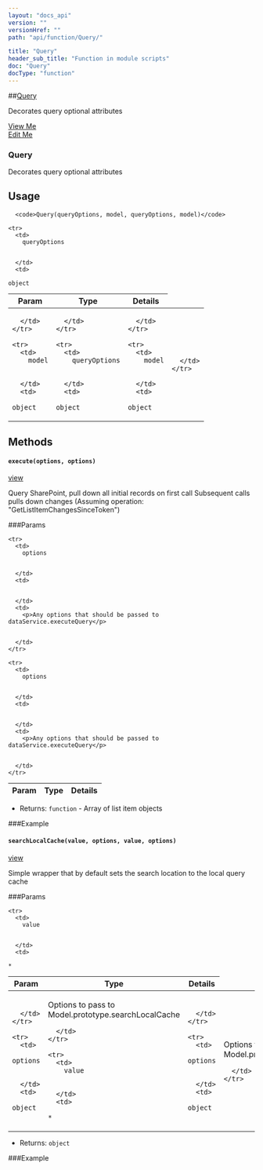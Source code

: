 ```yaml
---
layout: "docs_api"
version: ""
versionHref: ""
path: "api/function/Query/"

title: "Query"
header_sub_title: "Function in module scripts"
doc: "Query"
docType: "function"
---
```


##[Query]()

Decorates query optional attributes


<div class="improve-docs">
  <a href='http://github.com/scatcher/sp-angular/blob/master/app/scripts/services/model_srvc.js#L826'>
    View Me
  </a>
</div>
<div class="improve-docs">
  <a href='http://github.com/scatcher/sp-angular/edit/master/app/scripts/services/model_srvc.js#L826'>
    Edit Me
  </a>
</div>





<h3 class="api-title">

  Query



</h3>





Decorates query optional attributes










  <h2 id="usage">Usage</h2>
    
      <code>Query(queryOptions, model, queryOptions, model)</code>

    

    
<table class="table" style="margin:0;">
  <thead>
    <tr>
      <th>Param</th>
      <th>Type</th>
      <th>Details</th>
    </tr>
  </thead>
  <tbody>
    
    <tr>
      <td>
        queryOptions
        
        
      </td>
      <td>
        
  <code>object</code>
      </td>
      <td>
        
        
      </td>
    </tr>
    
    <tr>
      <td>
        model
        
        
      </td>
      <td>
        
  <code>object</code>
      </td>
      <td>
        
        
      </td>
    </tr>
    
    <tr>
      <td>
        queryOptions
        
        
      </td>
      <td>
        
  <code>object</code>
      </td>
      <td>
        
        
      </td>
    </tr>
    
    <tr>
      <td>
        model
        
        
      </td>
      <td>
        
  <code>object</code>
      </td>
      <td>
        
        
      </td>
    </tr>
    
  </tbody>
</table>

    

    


  
## Methods


<h4>
  <code>execute(options, options)</code>

</h4>
<a href='http://github.com/scatcher/sp-angular/blob/master/app/scripts/services/model_srvc.js#L891'>view</a>


Query SharePoint, pull down all initial records on first call
Subsequent calls pulls down changes (Assuming operation: "GetListItemChangesSinceToken")


###Params

<table class="table" style="margin:0;">
  <thead>
    <tr>
      <th>Param</th>
      <th>Type</th>
      <th>Details</th>
    </tr>
  </thead>
  <tbody>
    
    <tr>
      <td>
        options
        
        
      </td>
      <td>
        
  
      </td>
      <td>
        <p>Any options that should be passed to dataService.executeQuery</p>

        
      </td>
    </tr>
    
    <tr>
      <td>
        options
        
        
      </td>
      <td>
        
  
      </td>
      <td>
        <p>Any options that should be passed to dataService.executeQuery</p>

        
      </td>
    </tr>
    
  </tbody>
</table>






* Returns: 
  <code>function</code> - Array of list item objects



###Example





<h4>
  <code>searchLocalCache(value, options, value, options)</code>

</h4>
<a href='http://github.com/scatcher/sp-angular/blob/master/app/scripts/services/model_srvc.js#L944'>view</a>


Simple wrapper that by default sets the search location to the local query cache


###Params

<table class="table" style="margin:0;">
  <thead>
    <tr>
      <th>Param</th>
      <th>Type</th>
      <th>Details</th>
    </tr>
  </thead>
  <tbody>
    
    <tr>
      <td>
        value
        
        
      </td>
      <td>
        
  <code>*</code>
      </td>
      <td>
        
        
      </td>
    </tr>
    
    <tr>
      <td>
        options
        
        
      </td>
      <td>
        
  <code>object</code>
      </td>
      <td>
        <p>Options to pass to Model.prototype.searchLocalCache</p>

        
      </td>
    </tr>
    
    <tr>
      <td>
        value
        
        
      </td>
      <td>
        
  <code>*</code>
      </td>
      <td>
        
        
      </td>
    </tr>
    
    <tr>
      <td>
        options
        
        
      </td>
      <td>
        
  <code>object</code>
      </td>
      <td>
        <p>Options to pass to Model.prototype.searchLocalCache</p>

        
      </td>
    </tr>
    
  </tbody>
</table>






* Returns: 
  <code>object</code> 



###Example



  
  






